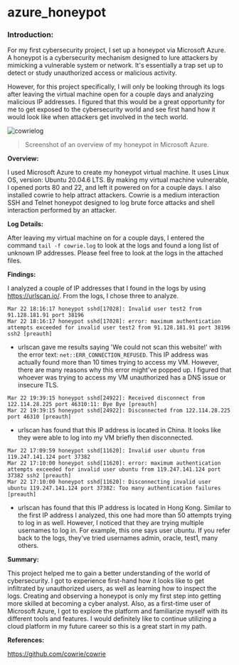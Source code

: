 # azure_honeypot

### Introduction:

For my first cybersecurity project, I set up a honeypot via Microsoft Azure.
A honeypot is a cybersecurity mechanism designed to lure attackers by mimicking a vulnerable system or network. It's essentially a trap set up to detect or study unauthorized access or malicious activity.

However, for this project specifically, I will only be looking through its logs after leaving the virtual machine open for a couple days and analyzing malicious IP addresses. I figured that this would be a great opportunity for me to get exposed to the cybersecurity world and see first hand how it would look like when attackers get involved in the tech world.

![cowrielog](https://github.com/redxanderia/azure_honeypot/assets/161082036/58d2231d-a04c-43fe-a08f-3cad27cffc77)
> Screenshot of an overview of my honeypot in Microsoft Azure.

**Overview:**

I used Microsoft Azure to create my honeypot virtual machine. It uses Linux OS, version: Ubuntu 20.04.6 LTS. By making my virtual machine vulnerable, I opened ports 80 and 22, and left it powered on for a couple days. I also installed cowrie to help attract attackers. Cowrie is a medium interaction SSH and Telnet honeypot designed to log brute force attacks and shell interaction performed by an attacker. 

**Log Details:**

After leaving my virtual machine on for a couple days, I entered the command `tail -f cowrie.log` to look at the logs and found a long list of unknown IP addresses. Please feel free to look at the logs in the attached files.

**Findings:**

I analyzed a couple of IP addresses that I found in the logs by using https://urlscan.io/. From the logs, I chose three to analyze.

```
Mar 22 18:16:17 honeypot sshd[17028]: Invalid user test2 from 91.128.181.91 port 38196
Mar 22 18:16:17 honeypot sshd[17028]: error: maximum authentication attempts exceeded for invalid user test2 from 91.128.181.91 port 38196 ssh2 [preauth]
```
* urlscan gave me results saying 'We could not scan this website!' with the error text: `net::ERR_CONNECTION_REFUSED`. This IP address was actually found more than 10 times trying to access my VM. However, there are many reasons why this error might've popped up. I figured that whoever was trying to access my VM unauthorized has a DNS issue or insecure TLS.

```
Mar 22 19:39:15 honeypot sshd[24922]: Received disconnect from 122.114.28.225 port 46310:11: Bye Bye [preauth]
Mar 22 19:39:15 honeypot sshd[24922]: Disconnected from 122.114.28.225 port 46310 [preauth]
```
* urlscan has found that this IP address is located in China. It looks like they were able to log into my VM briefly then disconnected.

```
Mar 22 17:09:59 honeypot sshd[11620]: Invalid user ubuntu from 119.247.141.124 port 37382
Mar 22 17:10:00 honeypot sshd[11620]: error: maximum authentication attempts exceeded for invalid user ubuntu from 119.247.141.124 port 37382 ssh2 [preauth]
Mar 22 17:10:00 honeypot sshd[11620]: Disconnecting invalid user ubuntu 119.247.141.124 port 37382: Too many authentication failures [preauth]
```
* urlscan has found that this IP address is located in Hong Kong. Similar to the first IP address I analyzed, this one had more than 50 attempts trying to log in as well. However, I noticed that they are trying multiple usernames to log in. For example, this one says user ubuntu. If you refer back to the logs, they've tried usernames admin, oracle, test1, many others.

**Summary:**

This project helped me to gain a better understanding of the world of cybersecurity. I got to experience first-hand how it looks like to get infiltrated by unauthorized users, as well as learning how to inspect the logs. Creating and observing a honeypot is only my first step into getting more skilled at becoming a cyber analyst. Also, as a first-time user of Microsoft Azure, I got to explore the platform and familiarize myself with its different tools and features. I would definitely like to continue utilizing a cloud platform in my future career so this is a great start in my path. 

**References:**

https://github.com/cowrie/cowrie

